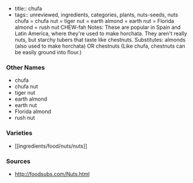 - title:: chufa
- tags:: unreviewed, ingredients, categories, plants, nuts-seeds, nuts
chufa = chufa nut = tiger nut = earth almond = earth nut = Florida almond = rush nut CHEW-fah Notes: These are popular in Spain and Latin America, where they're used to make horchata. They aren't really nuts, but starchy tubers that taste like chestnuts. Substitutes: almonds (also used to make horchata) OR chestnuts (Like chufa, chestnuts can be easily ground into flour.)

### Other Names

* chufa
* chufa nut
* tiger nut
* earth almond
* earth nut
* Florida almond
* rush nut

### Varieties

* [[ingredients/food/nuts/nuts]]

### Sources
* http://foodsubs.com/Nuts.html
